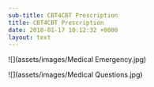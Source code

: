 ```yaml
---
sub-title: CBT4CBT Prescription
title: CBT4CBT Prescription
date: 2018-01-17 10:12:32 +0000
layout: text
---
```

![](assets/images/Medical Emergency.jpg)

![](assets/images/Medical Questions.jpg)